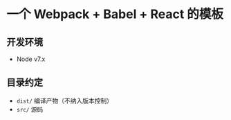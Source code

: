 一个 Webpack + Babel + React 的模板
==========

## 开发环境

- Node v7.x

## 目录约定

- `dist/` 编译产物（不纳入版本控制）
- `src/` 源码
